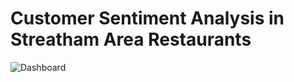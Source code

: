 # Customer Sentiment Analysis in Streatham Area Restaurants
![Dashboard](https://github.com/ShaikhBorhanUddin/SW16-Sentiment-Analysis/blob/main/Images/title_mod.png?raw=true)
